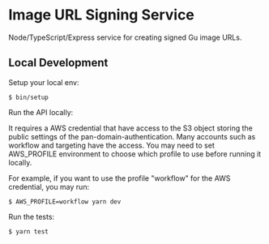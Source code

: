 # Image URL Signing Service

Node/TypeScript/Express service for creating signed Gu image URLs.

## Local Development

Setup your local env:

```
$ bin/setup
```

Run the API locally:

It requires a AWS credential that have access to the S3 object storing the public settings of the pan-domain-authentication.  Many accounts such as workflow and targeting have the access.  You may need to set AWS_PROFILE environment to choose which profile to use before running it locally.

For example, if you want to use the profile "workflow" for the AWS credential, you may run:

```
$ AWS_PROFILE=workflow yarn dev
```

Run the tests:

```
$ yarn test
```
